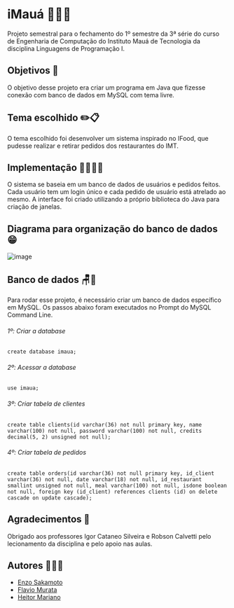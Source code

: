 
# iMauá 🥐😋🌯

Projeto semestral para o fechamento do 1º semestre da 3ª série do curso de Engenharia de Computação do Instituto Mauá de Tecnologia da disciplina Linguagens de Programação I.


## Objetivos 🥸
O objetivo desse projeto era criar um programa em Java que fizesse conexão com banco de dados em MySQL com tema livre.

## Tema escolhido ✏️📋
O tema escolhido foi desenvolver um sistema inspirado no IFood, que pudesse realizar e retirar pedidos dos restaurantes do IMT.

## Implementação 🧑‍🔬🧪🔬
O sistema se baseia em um banco de dados de usuários e pedidos feitos. Cada usuário tem um login único e cada pedido de usuário está atrelado ao mesmo. A interface foi criado utilizando a próprio biblioteca do Java para criação de janelas.

## Diagrama para organização do banco de dados 😁
![image](https://github.com/enzosakamoto/imaua/assets/98707474/55d1e551-72c6-463a-bd86-664f9e659d5c)

## Banco de dados 🪑🎲

Para rodar esse projeto, é necessário criar um banco de dados específico em MySQL. Os passos abaixo foram executados no Prompt do MySQL Command Line.

###### 1º: Criar a database

    create database imaua;

###### 2º: Acessar a database

    use imaua;

###### 3º: Criar tabela de clientes

    create table clients(id varchar(36) not null primary key, name varchar(100) not null, password varchar(100) not null, credits decimal(5, 2) unsigned not null);

###### 4º: Criar tabela de pedidos

    create table orders(id varchar(36) not null primary key, id_client varchar(36) not null, date varchar(18) not null, id_restaurant smallint unsigned not null, meal varchar(100) not null, isdone boolean not null, foreign key (id_client) references clients (id) on delete cascade on update cascade);

## Agradecimentos 🙏
Obrigado aos professores Igor Cataneo Silveira e Robson Calvetti pelo lecionamento da disciplina e pelo apoio nas aulas.


## Autores 🤯🤡🤫

- [Enzo Sakamoto](https://www.github.com/enzosakamoto)
- [Flavio Murata](https://github.com/flaviomurata)
- [Heitor Mariano](https://github.com/HeitorMarian0)


